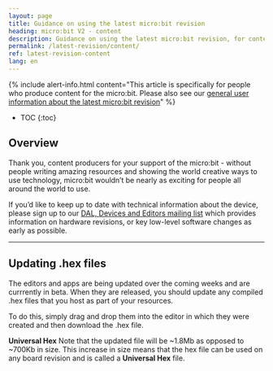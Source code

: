 ```yaml
---
layout: page
title: Guidance on using the latest micro:bit revision
heading: micro:bit V2 - content
description: Guidance on using the latest micro:bit revision, for content producers
permalink: /latest-revision/content/
ref: latest-revision-content
lang: en
---
```


{% include alert-info.html content="This article is specifically for people who produce content for the micro:bit. Please also see our [general user information about the latest micro:bit revision](../)" %}

* TOC
{:toc}

## Overview

Thank you, content producers for your support of the micro:bit - without people writing amazing resources and showing the world creative ways to use technology, micro:bit wouldn’t be nearly as exciting for people all around the world to use.

If you’d like to keep up to date with technical information about the device, please sign up to our [DAL, Devices and Editors mailing list](http://eepurl.com/dyRx-v) which provides information on hardware revisions, or key low-level software changes as early as possible.


----------


## Updating .hex files

The editors and apps are being updated over the coming weeks and are currrently in beta.
When they are released, you should update any compiled .hex files that you host as part of your resources.

To do this, simply drag and drop them into the editor in which they were created and then download the .hex file.

**Universal Hex**
Note that the updated file will be ~1.8Mb as opposed to ~700Kb in size. This increase in size means that the hex file can be used on any board revision and is called a  **Universal Hex** file.